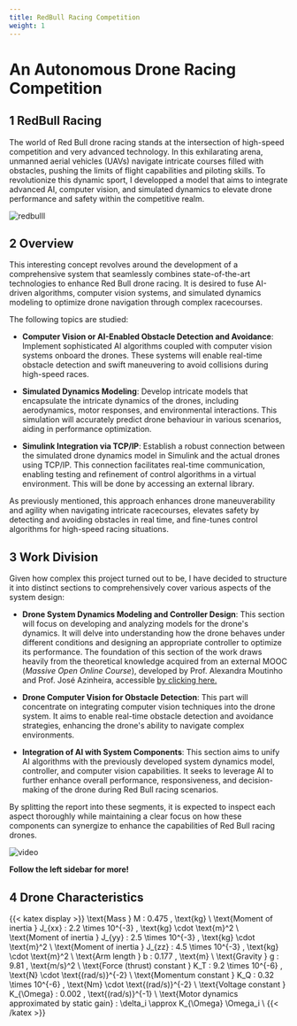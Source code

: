 ```yaml
---
title: RedBull Racing Competition
weight: 1
---
```


# **An Autonomous Drone Racing Competition**

## 1 RedBull Racing 

The world of Red Bull drone racing stands at the intersection of high-speed competition and very advanced technology. In this exhilarating arena, unmanned aerial vehicles (UAVs) navigate intricate courses filled with obstacles, pushing the limits of flight capabilities and piloting skills. To revolutionize this dynamic sport, I developped a model that aims to integrate advanced AI, computer vision, and simulated dynamics to elevate drone performance and safety within the competitive realm.

![redbulll](https://www.dronetrest.com/uploads/db5290/original/2X/f/fbcf6fcd68bc57fac9f38ce5148e43f1cb95b926.png)

## 2 Overview

This interesting concept revolves around the development of a comprehensive system that seamlessly combines state-of-the-art technologies to enhance Red Bull drone racing. It is desired to fuse AI-driven algorithms, computer vision systems, and simulated dynamics modeling to optimize drone navigation through complex racecourses.

The following topics are studied:

- **Computer Vision or AI-Enabled Obstacle Detection and Avoidance**: Implement sophisticated AI algorithms coupled with computer vision systems onboard the drones. These systems will enable real-time obstacle detection and swift maneuvering to avoid collisions during high-speed races.

- **Simulated Dynamics Modeling**: Develop intricate models that encapsulate the intricate dynamics of the drones, including aerodynamics, motor responses, and environmental interactions. This simulation will accurately predict drone behaviour in various scenarios, aiding in performance optimization.

- **Simulink Integration via TCP/IP**: Establish a robust connection between the simulated drone dynamics model in Simulink and the actual drones using TCP/IP. This connection facilitates real-time communication, enabling testing and refinement of control algorithms in a virtual environment. This will be done by accessing an external library.

As previously mentioned, this approach enhances drone maneuverability and agility when navigating intricate racecourses, elevates safety by detecting and avoiding obstacles in real time, and fine-tunes control algorithms for high-speed racing situations.

## 3 Work Division

Given how complex this project turned out to be, I have decided to structure it into distinct sections to comprehensively cover various aspects of the system design:

- **Drone System Dynamics Modeling and Controller Design**: This section will focus on developing and analyzing models for the drone's dynamics. It will delve into understanding how the drone behaves under different conditions and designing an appropriate controller to optimize its performance. The foundation of this section of the work draws heavily from the theoretical knowledge acquired from an external MOOC (*Massive Open Online Course*), developed by Prof. Alexandra Moutinho and Prof. José Azinheira, accessible [by clicking here.](https://courses.elearning.tecnico.ulisboa.pt/courses/course-v1:MOOCs+droneX+2021/about#en%20translation)

- **Drone Computer Vision for Obstacle Detection**: This part will concentrate on integrating computer vision techniques into the drone system. It aims to enable real-time obstacle detection and avoidance strategies, enhancing the drone's ability to navigate complex environments.

- **Integration of AI with System Components**: This section aims to unify AI algorithms with the previously developed system dynamics model, controller, and computer vision capabilities. It seeks to leverage AI to further enhance overall performance, responsiveness, and decision-making of the drone during Red Bull racing scenarios.

By splitting the report into these segments, it is expected to inspect each aspect thoroughly while maintaining a clear focus on how these components can synergize to enhance the capabilities of Red Bull racing drones.


![video](https://s5.gifyu.com/images/SRQm0.gif)

**Follow the left sidebar for more!**

## 4 Drone Characteristics

{{< katex display >}}
\text{Mass } M : 0.475 \, \text{kg} \\
\text{Moment of inertia } J_{xx} : 2.2 \times 10^{-3} \, \text{kg} \cdot \text{m}^2 \\
\text{Moment of inertia } J_{yy} : 2.5 \times 10^{-3} \, \text{kg} \cdot \text{m}^2 \\
\text{Moment of inertia } J_{zz} : 4.5 \times 10^{-3} \, \text{kg} \cdot \text{m}^2 \\
\text{Arm length } b : 0.177 \, \text{m} \\
\text{Gravity } g : 9.81 \, \text{m/s}^2 \\
\text{Force (thrust) constant } K_T : 9.2 \times 10^{-6} \, \text{N} \cdot \text{(rad/s)}^{-2} \\
\text{Momentum constant } K_Q : 0.32 \times 10^{-6} \, \text{Nm} \cdot \text{(rad/s)}^{-2} \\
\text{Voltage constant } K_{\Omega} : 0.002 \, \text{(rad/s)}^{-1} \\
\text{Motor dynamics approximated by static gain} : \delta_i \approx K_{\Omega} \Omega_i \\
{{< /katex >}}



